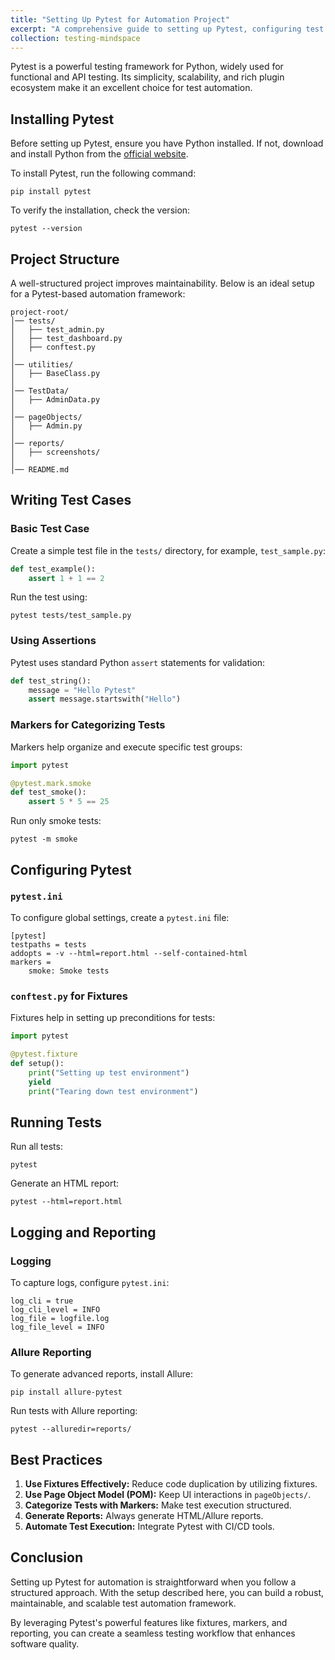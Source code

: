```yaml
---
title: "Setting Up Pytest for Automation Project"
excerpt: "A comprehensive guide to setting up Pytest, configuring test suites, structuring projects, and running tests effectively."
collection: testing-mindspace
---
```


Pytest is a powerful testing framework for Python, widely used for functional and API testing. Its simplicity, scalability, and rich plugin ecosystem make it an excellent choice for test automation.

## Installing Pytest

Before setting up Pytest, ensure you have Python installed. If not, download and install Python from the [official website](https://www.python.org/downloads/).

To install Pytest, run the following command:

```
pip install pytest
```

To verify the installation, check the version:

```
pytest --version
```

## Project Structure

A well-structured project improves maintainability. Below is an ideal setup for a Pytest-based automation framework:

```
project-root/
│── tests/
│   ├── test_admin.py
│   ├── test_dashboard.py
│   ├── conftest.py
│
│── utilities/
│   ├── BaseClass.py
│
│── TestData/
│   ├── AdminData.py
│
│── pageObjects/
│   ├── Admin.py
│
│── reports/
│   ├── screenshots/
│
│── README.md
```

## Writing Test Cases

### Basic Test Case

Create a simple test file in the `tests/` directory, for example, `test_sample.py`:

```python
def test_example():
    assert 1 + 1 == 2
```

Run the test using:

```
pytest tests/test_sample.py
```

### Using Assertions

Pytest uses standard Python `assert` statements for validation:

```python
def test_string():
    message = "Hello Pytest"
    assert message.startswith("Hello")
```

### Markers for Categorizing Tests

Markers help organize and execute specific test groups:

```python
import pytest

@pytest.mark.smoke
def test_smoke():
    assert 5 * 5 == 25
```

Run only smoke tests:

```
pytest -m smoke
```

## Configuring Pytest

### `pytest.ini`

To configure global settings, create a `pytest.ini` file:

```
[pytest]
testpaths = tests
addopts = -v --html=report.html --self-contained-html
markers =
    smoke: Smoke tests
```

### `conftest.py` for Fixtures

Fixtures help in setting up preconditions for tests:

```python
import pytest

@pytest.fixture
def setup():
    print("Setting up test environment")
    yield
    print("Tearing down test environment")
```

## Running Tests

Run all tests:

```
pytest
```

Generate an HTML report:

```
pytest --html=report.html
```

## Logging and Reporting

### Logging

To capture logs, configure `pytest.ini`:

```
log_cli = true
log_cli_level = INFO
log_file = logfile.log
log_file_level = INFO
```

### Allure Reporting

To generate advanced reports, install Allure:

```
pip install allure-pytest
```

Run tests with Allure reporting:

```
pytest --alluredir=reports/
```

## Best Practices

1. **Use Fixtures Effectively:** Reduce code duplication by utilizing fixtures.
2. **Use Page Object Model (POM):** Keep UI interactions in `pageObjects/`.
3. **Categorize Tests with Markers:** Make test execution structured.
4. **Generate Reports:** Always generate HTML/Allure reports.
5. **Automate Test Execution:** Integrate Pytest with CI/CD tools.

## Conclusion

Setting up Pytest for automation is straightforward when you follow a structured approach. With the setup described here, you can build a robust, maintainable, and scalable test automation framework.

By leveraging Pytest's powerful features like fixtures, markers, and reporting, you can create a seamless testing workflow that enhances software quality.
